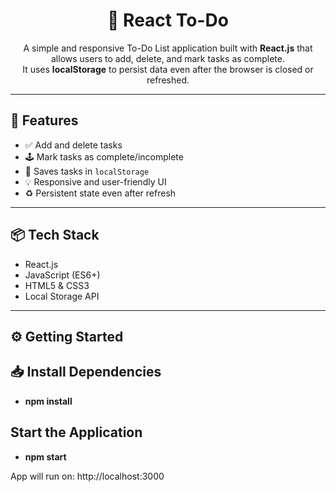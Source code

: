 <div align="center">

<h1>📝 React To-Do </h1>

<p>
A simple and responsive To-Do List application built with <strong>React.js</strong> that allows users to add, delete, and mark tasks as complete.<br />
It uses <strong>localStorage</strong> to persist data even after the browser is closed or refreshed.
</p>

</div>

---

## 🚀 Features

- ✅ Add and delete tasks  
- 🕹️ Mark tasks as complete/incomplete  
- 💾 Saves tasks in `localStorage`  
- 💡 Responsive and user-friendly UI  
- ♻️ Persistent state even after refresh  

---

## 📦 Tech Stack

- React.js  
- JavaScript (ES6+)  
- HTML5 & CSS3  
- Local Storage API  

---

## ⚙️ Getting Started

## 📥 Install Dependencies

- <b>npm install</b>


##    Start the Application

- <b>npm start</b>

App will run on: http://localhost:3000

